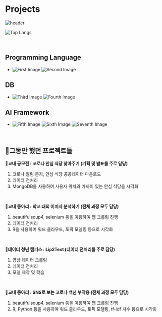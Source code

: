 # Projects
![header](https://capsule-render.vercel.app/api?type=waving&color=FFCD4A&height=300&section=header&text=MoonYoung%20Song&fontSize=55&fontColor=F9882C)

![Top Langs](https://github-readme-stats.vercel.app/api/top-langs/?username=MOONisYOUNG&layout=compact&theme=swift)

<br>

<strong><h2>Programming Language</h2></strong>
* ![First Image](https://img.shields.io/badge/Python-3766AB?style=for-the-badge&logo=Python&logoColor=white) 
![Second Image](https://img.shields.io/badge/R-276DC3?style=for-the-badge&logo=R&logoColor=white) 

<strong><h2>DB</h2></strong>
* ![Third Image](https://img.shields.io/badge/MySQL-4479A1?style=for-the-badge&logo=MySQL&logoColor=white) 
![Fourth Image](https://img.shields.io/badge/MongoDB-47A248?style=for-the-badge&logo=MySQL&logoColor=white) 

<strong><h2>AI Framework</h2></strong>
* ![Fifth Image](https://img.shields.io/badge/Keras-D00000?style=for-the-badge&logo=Keras&logoColor=white) 
![Sixth Image](https://img.shields.io/badge/TensorFlow-FF6F00?style=for-the-badge&logo=TensorFlow&logoColor=white) 
![Seventh Image](https://img.shields.io/badge/PyTorch-EE4C2C?style=for-the-badge&logo=Pytorch&logoColor=white)

<br>

<strong><h2>🚩그동안 했던 프로젝트들</h2></strong>
🔸<strong>교내 공모전 : 코로나 안심 식당 찾아주기 (기획 및 발표를 주로 담당)</strong>
1. 코로나 알림 문자, 안심 식당 공공데이터 다운로드
2. 데이터 전처리
3. MongoDB를 사용하여 사용자 위치와 가까이 있는 안심 식당을 시각화    
</br>

🔸<strong>교내 동아리 : 학교 대외 이미지 분석하기 (전체 과정 모두 담당)</strong>
1. beautifulsoup4, selenium 등을 이용하여 웹 크롤링 진행
2. 데이터 전처리 
3. R을 사용하여 워드 클라우드, 토픽 모델링 등으로 시각화    
</br>

🔸<strong>데이터 청년 캠퍼스 : Lip2Text (데이터 전처리를 주로 담당)</strong>
1. 영상 데이터 크롤링
2. 데이터 전처리
3. 모델 제작 및 학습    
</br>

🔸<strong>교내 동아리 : SNS로 보는 코로나 백신 부작용 (전체 과정 모두 담당)</strong>
1. beautifulsoup4, selenium 등을 이용하여 웹 크롤링 진행
2. R, Python 등을 사용하여 워드 클라우드, 토픽 모델링, tf-idf 지수 등으로 시각화    
</br>
